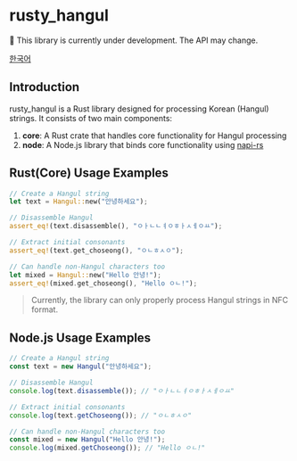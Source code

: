 # rusty_hangul

🚧 This library is currently under development. The API may change.

[한국어](./README.md)

## Introduction

rusty_hangul is a Rust library designed for processing Korean (Hangul) strings. It consists of two main components:

1. **core**: A Rust crate that handles core functionality for Hangul processing
2. **node**: A Node.js library that binds core functionality using [napi-rs](https://napi.rs/)

## Rust(Core) Usage Examples

```rust
// Create a Hangul string
let text = Hangul::new("안녕하세요");

// Disassemble Hangul
assert_eq!(text.disassemble(), "ㅇㅏㄴㄴㅕㅇㅎㅏㅅㅔㅇㅛ");

// Extract initial consonants
assert_eq!(text.get_choseong(), "ㅇㄴㅎㅅㅇ");

// Can handle non-Hangul characters too
let mixed = Hangul::new("Hello 안녕!");
assert_eq!(mixed.get_choseong(), "Hello ㅇㄴ!");
```

> Currently, the library can only properly process Hangul strings in NFC format.

## Node.js Usage Examples

```typescript
// Create a Hangul string
const text = new Hangul("안녕하세요");

// Disassemble Hangul
console.log(text.disassemble()); // "ㅇㅏㄴㄴㅕㅇㅎㅏㅅㅔㅇㅛ"

// Extract initial consonants
console.log(text.getChoseong()); // "ㅇㄴㅎㅅㅇ"

// Can handle non-Hangul characters too
const mixed = new Hangul("Hello 안녕!");
console.log(mixed.getChoseong()); // "Hello ㅇㄴ!"
```
